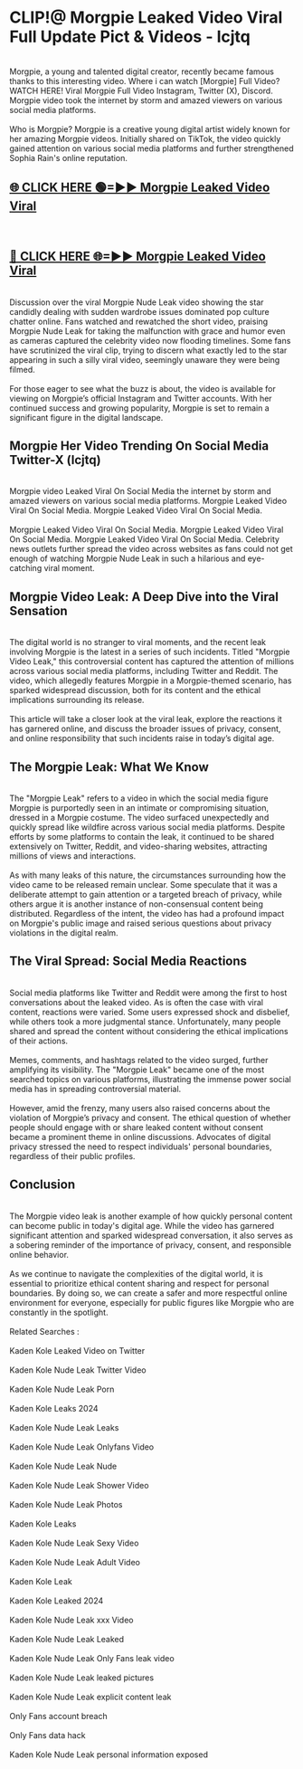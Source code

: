 # CLIP!@ Morgpie Leaked Video Viral Full Update Pict & Videos - lcjtq
<br>
Morgpie, a young and talented digital creator, recently became famous thanks to this interesting video. Where i can watch [Morgpie] Full Video? WATCH HERE! Viral Morgpie Full Video Instagram, Twitter (X), Discord. Morgpie video took the internet by storm and amazed viewers on various social media platforms.
<br><br>
Who is Morgpie? Morgpie is a creative young digital artist widely known for her amazing Morgpie videos. Initially shared on TikTok, the video quickly gained attention on various social media platforms and further strengthened Sophia Rain's online reputation.
<br>
<h2><a href="https://bestclip.site?title=Morgpie">🌐 CLICK HERE 🟢=►► Morgpie Leaked Video Viral</a></h2>
<br>
<h2><a href="https://bestclip.site?title=Morgpie">🔴 CLICK HERE 🌐=►► Morgpie Leaked Video Viral</a></h2>
<br>
Discussion over the viral Morgpie Nude Leak video showing the star candidly dealing with sudden wardrobe issues dominated pop culture chatter online. Fans watched and rewatched the short video, praising Morgpie Nude Leak for taking the malfunction with grace and humor even as cameras captured the celebrity video now flooding timelines. Some fans have scrutinized the viral clip, trying to discern what exactly led to the star appearing in such a silly viral video, seemingly unaware they were being filmed.
<br><br>
For those eager to see what the buzz is about, the video is available for viewing on Morgpie’s official Instagram and Twitter accounts. With her continued success and growing popularity, Morgpie is set to remain a significant figure in the digital landscape.
<br>
<h2>Morgpie Her Video Trending On Social Media Twitter-X (lcjtq)</h2>
<br>
Morgpie video Leaked Viral On Social Media the internet by storm and amazed viewers on various social media platforms. Morgpie Leaked Video Viral On Social Media. Morgpie Leaked Video Viral On Social Media.
<br><br>
Morgpie Leaked Video Viral On Social Media. Morgpie Leaked Video Viral On Social Media. Morgpie Leaked Video Viral On Social Media. Celebrity news outlets further spread the video across websites as fans could not get enough of watching Morgpie Nude Leak in such a hilarious and eye-catching viral moment.
<br>
<h2>Morgpie Video Leak: A Deep Dive into the Viral Sensation</h2>
<br>
The digital world is no stranger to viral moments, and the recent leak involving Morgpie is the latest in a series of such incidents. Titled "Morgpie Video Leak," this controversial content has captured the attention of millions across various social media platforms, including Twitter and Reddit. The video, which allegedly features Morgpie in a Morgpie-themed scenario, has sparked widespread discussion, both for its content and the ethical implications surrounding its release.
<br><br>
This article will take a closer look at the viral leak, explore the reactions it has garnered online, and discuss the broader issues of privacy, consent, and online responsibility that such incidents raise in today’s digital age.
<br>
<h2>The Morgpie Leak: What We Know</h2>
<br>
The "Morgpie Leak" refers to a video in which the social media figure Morgpie is purportedly seen in an intimate or compromising situation, dressed in a Morgpie costume. The video surfaced unexpectedly and quickly spread like wildfire across various social media platforms. Despite efforts by some platforms to contain the leak, it continued to be shared extensively on Twitter, Reddit, and video-sharing websites, attracting millions of views and interactions.
<br><br>
As with many leaks of this nature, the circumstances surrounding how the video came to be released remain unclear. Some speculate that it was a deliberate attempt to gain attention or a targeted breach of privacy, while others argue it is another instance of non-consensual content being distributed. Regardless of the intent, the video has had a profound impact on Morgpie's public image and raised serious questions about privacy violations in the digital realm.
<br>
<h2>The Viral Spread: Social Media Reactions</h2>
<br>
Social media platforms like Twitter and Reddit were among the first to host conversations about the leaked video. As is often the case with viral content, reactions were varied. Some users expressed shock and disbelief, while others took a more judgmental stance. Unfortunately, many people shared and spread the content without considering the ethical implications of their actions.
<br><br>
Memes, comments, and hashtags related to the video surged, further amplifying its visibility. The "Morgpie Leak" became one of the most searched topics on various platforms, illustrating the immense power social media has in spreading controversial material.
<br><br>
However, amid the frenzy, many users also raised concerns about the violation of Morgpie’s privacy and consent. The ethical question of whether people should engage with or share leaked content without consent became a prominent theme in online discussions. Advocates of digital privacy stressed the need to respect individuals' personal boundaries, regardless of their public profiles.
<br>
<h2>Conclusion</h2>
<br>
The Morgpie video leak is another example of how quickly personal content can become public in today's digital age. While the video has garnered significant attention and sparked widespread conversation, it also serves as a sobering reminder of the importance of privacy, consent, and responsible online behavior.
<br><br>
As we continue to navigate the complexities of the digital world, it is essential to prioritize ethical content sharing and respect for personal boundaries. By doing so, we can create a safer and more respectful online environment for everyone, especially for public figures like Morgpie who are constantly in the spotlight.
<br><br>
Related Searches :
<br><br>
Kaden Kole Leaked Video on Twitter
<br><br>
Kaden Kole Nude Leak Twitter Video
<br><br>
Kaden Kole Nude Leak Porn
<br><br>
Kaden Kole Leaks 2024
<br><br>
Kaden Kole Nude Leak Leaks
<br><br>
Kaden Kole Nude Leak Onlyfans Video
<br><br>
Kaden Kole Nude Leak Nude
<br><br>
Kaden Kole Nude Leak Shower Video
<br><br>
Kaden Kole Nude Leak Photos
<br><br>
Kaden Kole Leaks
<br><br>
Kaden Kole Nude Leak Sexy Video
<br><br>
Kaden Kole Nude Leak Adult Video
<br><br>
Kaden Kole Leak
<br><br>
Kaden Kole Leaked 2024
<br><br>
Kaden Kole Nude Leak xxx Video
<br><br>
Kaden Kole Nude Leak Leaked
<br><br>
Kaden Kole Nude Leak Only Fans leak video
<br><br>
Kaden Kole Nude Leak leaked pictures
<br><br>
Kaden Kole Nude Leak explicit content leak
<br><br>
Only Fans account breach
<br><br>
Only Fans data hack
<br><br>
Kaden Kole Nude Leak personal information exposed